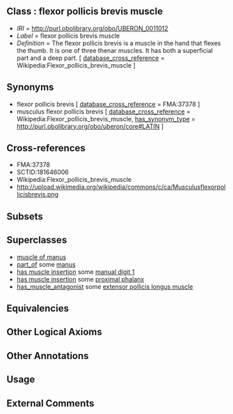 
## Class : flexor pollicis brevis muscle

 * *IRI* = http://purl.obolibrary.org/obo/UBERON_0011012
 * *Label* = flexor pollicis brevis muscle
 * *Definition* = The flexor pollicis brevis is a muscle in the hand that flexes the thumb. It is one of three thenar muscles. It has both a superficial part and a deep part. [ [database_cross_reference](../../ef/oboInOwl#hasDbXref.md) = Wikipedia:Flexor_pollicis_brevis_muscle ]

## Synonyms

 * flexor pollicis brevis [ [database_cross_reference](../../ef/oboInOwl#hasDbXref.md) = FMA:37378 ]
 * musculus flexor pollicis brevis [ [database_cross_reference](../../ef/oboInOwl#hasDbXref.md) = Wikipedia:Flexor_pollicis_brevis_muscle, [has_synonym_type](../../pe/oboInOwl#hasSynonymType.md) = http://purl.obolibrary.org/obo/uberon/core#LATIN ]

## Cross-references

 * FMA:37378
 * SCTID:181646006
 * Wikipedia:Flexor_pollicis_brevis_muscle
 * http://upload.wikimedia.org/wikipedia/commons/c/ca/Musculusflexorpollicisbrevis.png

## Subsets


## Superclasses

 * [muscle of manus](../../UBERON/00/UBERON_0001500.md)
 * [part_of](../../BFO/50/BFO_0000050.md) some [manus](../../UBERON/98/UBERON_0002398.md)
 * [has muscle insertion](../../RO/73/RO_0002373.md) some [manual digit 1](../../UBERON/63/UBERON_0001463.md)
 * [has muscle insertion](../../RO/73/RO_0002373.md) some [proximal phalanx](../../UBERON/02/UBERON_0004302.md)
 * [has_muscle_antagonist](../../core#has/st/core#has_muscle_antagonist.md) some [extensor pollicis longus muscle](../../UBERON/34/UBERON_0003234.md)

## Equivalencies


## Other Logical Axioms


## Other Annotations


## Usage


## External Comments

